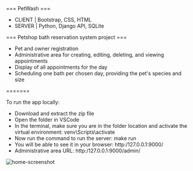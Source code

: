 === PetWash ===

- CLIENT | Bootstrap, CSS, HTML
- SERVER | Python, Django API, SQLite

=== Petshop bath reservation system project ===

- Pet and owner registration
- Administrative area for creating, editing, deleting, and viewing appointments
- Display of all appointments for the day
- Scheduling one bath per chosen day, providing the pet's species and size

=======

To run the app locally:
- Download and extract the zip file
- Open the folder in VSCode
- In the terminal, make sure you are in the folder location and activate the virtual environment: venv\Scripts\activate
- Now run the command to run the server: make run
- You will be able to see it in your browser: http:/127.0.0.1:9000/
- Administrative area URL: http:/127.0.0.1:9000/admin/

![home-screenshot](https://github.com/melissawebster/pet-wash-django/assets/118695509/3263fdec-7f66-44fe-8b61-3f8315900b5a)
